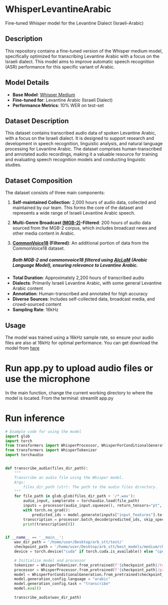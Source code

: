 # WhisperLevantineArabic
Fine-tuned Whisper model for the Levantine Dialect (Israeli-Arabic)
## Description
This repository contains a fine-tuned version of the Whisper medium model, specifically optimized for transcribing Levantine Arabic with a focus on the Israeli dialect. This model aims to improve automatic speech recognition (ASR) performance for this specific variant of Arabic.

## Model Details
- **Base Model**: [Whisper Medium](https://github.com/openai/whisper)
- **Fine-tuned for**: Levantine Arabic (Israeli Dialect)
- **Performance Metrics**: 10% WER on test-set

## Dataset Description
This dataset contains transcribed audio data of spoken Levantine Arabic, with a focus on the Israeli dialect. It is designed to support research and development in speech recognition, linguistic analysis, and natural language processing for Levantine Arabic. The dataset comprises human-transcribed and annotated audio recordings, making it a valuable resource for training and evaluating speech recognition models and conducting linguistic studies.

## Dataset Composition
The dataset consists of three main components:

1. **Self-maintained Collection**: 2,000 hours of audio data, collected and maintained by our team. This forms the core of the dataset and represents a wide range of Israeli Levantine Arabic speech.

2. **Multi-Genre Broadcast [(MGB-2)](https://huggingface.co/datasets/BelalElhossany/mgb2_audios_transcriptions_preprocessed)-Filtered**: 200 hours of audio data sourced from the MGB-2 corpus, which includes broadcast news and other media content in Arabic.

3. **[CommonVoice18](https://huggingface.co/datasets/fsicoli/common_voice_18_0) (Filtered)**: An additional portion of data from the CommonVoice18 dataset.
   ##### Both MGB-2 and commonvoice18 filtered using [AlcLaM](https://arxiv.org/abs/2407.13097) (Arabic Language Model), ensuring relevance to Levantine Arabic.

- **Total Duration**: Approximately 2,200 hours of transcribed audio
- **Dialects**: Primarily Israeli Levantine Arabic, with some general Levantine Arabic content
- **Annotation**: Human-transcribed and annotated for high accuracy
- **Diverse Sources**: Includes self-collected data, broadcast media, and crowd-sourced content
- **Sampling Rate**: 16kHz

## Usage
The model was trained using a 16kHz sample rate, so ensure your audio files are also at 16kHz for optimal performance.
You can get download the model from [here](https://huggingface.co/HebArabNlpProject/whisperLevantine)

# Run app.py to upload audio files or use the microphone 
In the main function, change the current working directory to where the model is located.
From the terminal: 
streamlit app.py

# Run inference
```python
# Example code for using the model
import glob
import torch
from transformers import WhisperProcessor, WhisperForConditionalGeneration
from transformers import WhisperTokenizer
import torchaudio


def transcribe_audio(files_dir_path):
    """
    Transcribe an audio file using the Whisper model.
    Args:
        files_dir_path (str): The path to the audio files directory.
    """
    for file_path in glob.glob(files_dir_path + '/*.wav'):
        audio_input, samplerate = torchaudio.load(file_path)
        inputs = processor(audio_input.squeeze(), return_tensors="pt", sampling_rate=samplerate)
        with torch.no_grad():
            predicted_ids = model.generate(inputs["input_features"].to(device))
        transcription = processor.batch_decode(predicted_ids, skip_special_tokens=True)
        print(transcription[0])


if __name__ == '__main__':
    wav_dir_path = '/home/user/Desktop/arb_stt/test/'
    checkpoint_path = '/home/user/Desktop/arb_stt/best_models/medium/checkpoint-3300'
    device = torch.device("cuda" if torch.cuda.is_available() else "cpu")

    # Initialize model and processor
    tokenizer = WhisperTokenizer.from_pretrained(f'{checkpoint_path}/tokenizer', language="Arabic", task="transcribe")
    processor = WhisperProcessor.from_pretrained(f'{checkpoint_path}/processor', language="Arabic", task="transcribe")
    model = WhisperForConditionalGeneration.from_pretrained(checkpoint_path).to(device)
    model.generation_config.language = "arabic"
    model.generation_config.task = "transcribe"
    model.eval()

    transcribe_audio(wav_dir_path)





